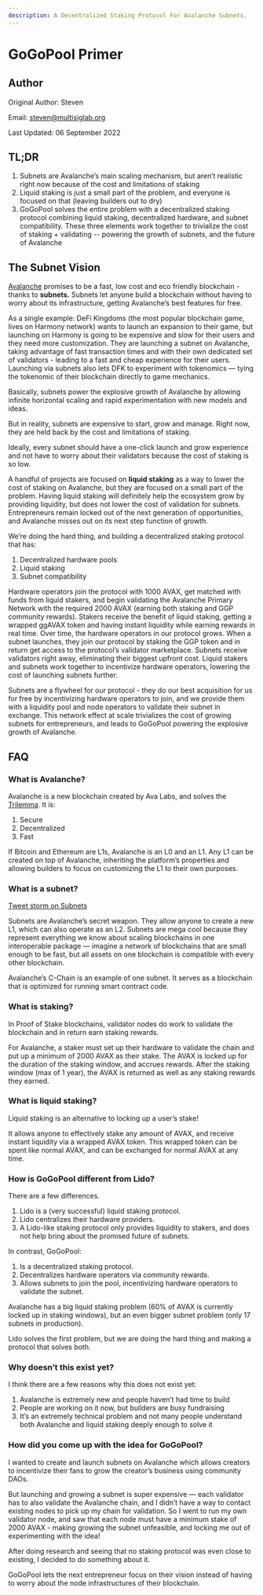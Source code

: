 ```yaml
---
description: A Decentralized Staking Protocol For Avalanche Subnets.
---
```


# GoGoPool Primer

## Author

Original Author: Steven

Email: steven@multisiglab.org

Last Updated: 06 September 2022

## **TL;DR**

1. Subnets are Avalanche’s main scaling mechanism, but aren’t realistic right now because of the cost and limitations of staking
2. Liquid staking is just a small part of the problem, and everyone is focused on that (leaving builders out to dry)
3. GoGoPool solves the entire problem with a decentralized staking protocol combining liquid staking, decentralized hardware, and subnet compatibility. These three elements work together to trivialize the cost of staking + validating -- powering the growth of subnets, and the future of Avalanche

## **The Subnet Vision**

[Avalanche](https://www.avax.network/) promises to be a fast, low cost and eco friendly blockchain - thanks to **subnets.** Subnets let anyone build a blockchain without having to worry about its infrastructure, getting Avalanche’s best features for free.

As a single example: DeFi Kingdoms (the most popular blockchain game, lives on Harmony network) wants to launch an expansion to their game, but launching on Harmony is going to be expensive and slow for their users and they need more customization. They are launching a subnet on Avalanche, taking advantage of fast transaction times and with their own dedicated set of validators - leading to a fast and cheap experience for their users. Launching via subnets also lets DFK to experiment with tokenomics — tying the tokenomic of their blockchain directly to game mechanics.

Basically, subnets power the explosive growth of Avalanche by allowing infinite horizontal scaling and rapid experimentation with new models and ideas.

But in reality, subnets are expensive to start, grow and manage. Right now, they are held back by the cost and limitations of staking.

Ideally, every subnet should have a one-click launch and grow experience and not have to worry about their validators because the cost of staking is so low.

A handful of projects are focused on **liquid staking** as a way to lower the cost of staking on Avalanche, but they are focused on a small part of the problem. Having liquid staking will definitely help the ecosystem grow by providing liquidity, but does not lower the cost of validation for subnets. Entrepreneurs remain locked out of the next generation of opportunities, and Avalanche misses out on its next step function of growth.

We’re doing the hard thing, and building a decentralized staking protocol that has:

1. Decentralized hardware pools
2. Liquid staking
3. Subnet compatibility

Hardware operators join the protocol with 1000 AVAX, get matched with funds from liquid stakers, and begin validating the Avalanche Primary Network with the required 2000 AVAX (earning both staking and GGP community rewards). Stakers receive the benefit of liquid staking, getting a wrapped ggAVAX token and having instant liquidity while earning rewards in real time. Over time, the hardware operators in our protocol grows. When a subnet launches, they join our protocol by staking the GGP token and in return get access to the protocol’s validator marketplace. Subnets receive validators right away, eliminating their biggest upfront cost. Liquid stakers and subnets work together to incentivize hardware operators, lowering the cost of launching subnets further.

Subnets are a flywheel for our protocol - they do our best acquisition for us for free by incentivizing hardware operators to join, and we provide them with a liquidity pool and node operators to validate their subnet in exchange. This network effect at scale trivializes the cost of growing subnets for entrepreneurs, and leads to GoGoPool powering the explosive growth of Avalanche.

## **FAQ**

### What is Avalanche?

Avalanche is a new blockchain created by Ava Labs, and solves the [Trilemma](https://medium.com/certik/the-blockchain-trilemma-decentralized-scalable-and-secure-e9d8c41a87b3). It is:

1. Secure
2. Decentralized
3. Fast

If Bitcoin and Ethereum are L1s, Avalanche is an L0 and an L1. Any L1 can be created on top of Avalanche, inheriting the platform’s properties and allowing builders to focus on customizing the L1 to their own purposes.

### What is a subnet?

[Tweet storm on Subnets](https://twitter.com/das\_connor/status/1456592161420587017)

Subnets are Avalanche’s secret weapon. They allow anyone to create a new L1, which can also operate as an L2. Subnets are mega cool because they represent everything we know about scaling blockchains in one interoperable package — imagine a network of blockchains that are small enough to be fast, but all assets on one blockchain is compatible with every other blockchain.

Avalanche’s C-Chain is an example of one subnet. It serves as a blockchain that is optimized for running smart contract code.

### What is staking?

In Proof of Stake blockchains, validator nodes do work to validate the blockchain and in return earn staking rewards.

For Avalanche, a staker must set up their hardware to validate the chain and put up a minimum of 2000 AVAX as their stake. The AVAX is locked up for the duration of the staking window, and accrues rewards. After the staking window (max of 1 year), the AVAX is returned as well as any staking rewards they earned.

### What is liquid staking?

Liquid staking is an alternative to locking up a user’s stake!

It allows anyone to effectively stake any amount of AVAX, and receive instant liquidity via a wrapped AVAX token. This wrapped token can be spent like normal AVAX, and can be exchanged for normal AVAX at any time.

### How is GoGoPool different from Lido?

There are a few differences.

1. Lido is a (very successful) liquid staking protocol.
2. Lido centralizes their hardware providers.
3. A Lido-like staking protocol only provides liquidity to stakers, and does not help bring about the promised future of subnets.

In contrast, GoGoPool:

1. Is a decentralized staking protocol.
2. Decentralizes hardware operators via community rewards.
3. Allows subnets to join the pool, incentivizing hardware operators to validate the subnet.

Avalanche has a big liquid staking problem (60% of AVAX is currently locked up in staking windows), but an even bigger subnet problem (only 17 subnets in production).

Lido solves the first problem, but we are doing the hard thing and making a protocol that solves both.

### Why doesn’t this exist yet?

I think there are a few reasons why this does not exist yet:

1. Avalanche is extremely new and people haven’t had time to build
2. People are working on it now, but builders are busy fundraising
3. It’s an extremely technical problem and not many people understand both Avalanche and liquid staking deeply enough to solve it

### How did you come up with the idea for GoGoPool?

I wanted to create and launch subnets on Avalanche which allows creators to incentivize their fans to grow the creator’s business using community DAOs.

But launching and growing a subnet is super expensive — each validator has to also validate the Avalanche chain, and I didn’t have a way to contact existing nodes to pick up my chain for validation. So I went to run my own validator node, and saw that each node must have a minimum stake of 2000 AVAX - making growing the subnet unfeasible, and locking me out of experimenting with the idea!

After doing research and seeing that no staking protocol was even close to existing, I decided to do something about it.

GoGoPool lets the next entrepreneur focus on their vision instead of having to worry about the node infrastructures of their blockchain.
